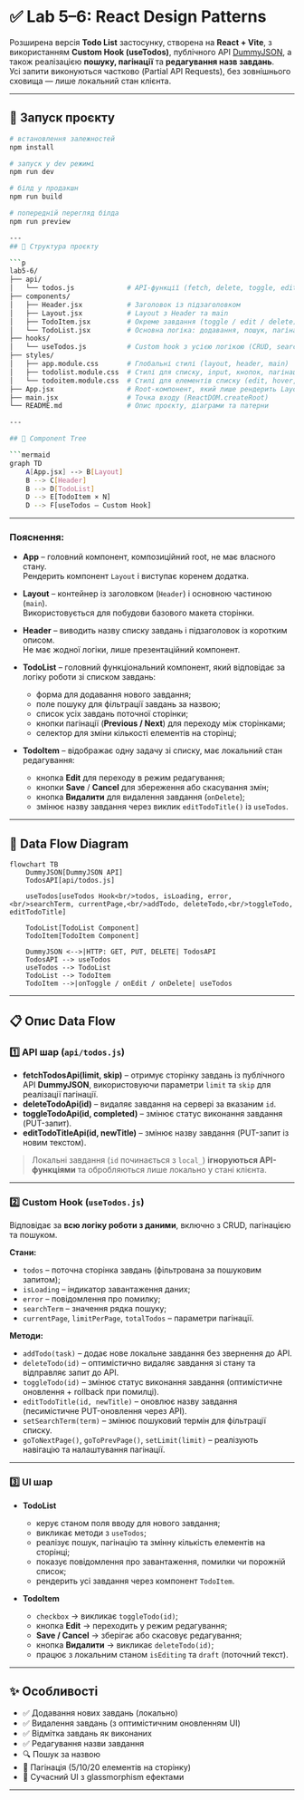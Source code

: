 # ✅ Lab 5–6: React Design Patterns

Розширена версія **Todo List** застосунку, створена на **React + Vite**, з використанням **Custom Hook (useTodos)**, публічного API [DummyJSON](https://dummyjson.com/todos), а також реалізацією **пошуку, пагінації** та **редагування назв завдань**.  
Усі запити виконуються частково (Partial API Requests), без зовнішнього сховища — лише локальний стан клієнта.

---

## 🚀 Запуск проєкту

```bash
# встановлення залежностей
npm install

# запуск у dev режимі
npm run dev

# білд у продакшн
npm run build

# попередній перегляд білда
npm run preview

---
## 📂 Структура проєкту

```p
lab5-6/
├── api/
│   └── todos.js             # API-функції (fetch, delete, toggle, edit)
├── components/
│   ├── Header.jsx           # Заголовок із підзаголовком
│   ├── Layout.jsx           # Layout з Header та main
│   ├── TodoItem.jsx         # Окреме завдання (toggle / edit / delete)
│   └── TodoList.jsx         # Основна логіка: додавання, пошук, пагінація
├── hooks/
│   └── useTodos.js          # Custom hook з усією логікою (CRUD, search, pagination)
├── styles/
│   ├── app.module.css       # Глобальні стилі (layout, header, main)
│   ├── todolist.module.css  # Стилі для списку, input, кнопок, пагінації
│   └── todoitem.module.css  # Стилі для елементів списку (edit, hover, completed)
├── App.jsx                  # Root-компонент, який лише рендерить Layout + TodoList
├── main.jsx                 # Точка входу (ReactDOM.createRoot)
└── README.md                # Опис проєкту, діаграми та патерни

---

## 🌳 Component Tree

```mermaid
graph TD
    A[App.jsx] --> B[Layout]
    B --> C[Header]
    B --> D[TodoList]
    D --> E[TodoItem × N]
    D --> F[useTodos — Custom Hook]


```
---

### Пояснення:

* **App** – головний компонент, композиційний root, не має власного стану.  
  Рендерить компонент `Layout` і виступає коренем додатка.

* **Layout** – контейнер із заголовком (`Header`) і основною частиною (`main`).  
  Використовується для побудови базового макета сторінки.

* **Header** – виводить назву списку завдань і підзаголовок із коротким описом.  
  Не має жодної логіки, лише презентаційний компонент.

* **TodoList** – головний функціональний компонент, який відповідає за логіку роботи зі списком завдань:
  
    * форма для додавання нового завдання;
    * поле пошуку для фільтрації завдань за назвою;
    * список усіх завдань поточної сторінки;
    * кнопки пагінації (**Previous / Next**) для переходу між сторінками;
    * селектор для зміни кількості елементів на сторінці;

* **TodoItem** – відображає одну задачу зі списку, має локальний стан редагування:

    * кнопка **Edit** для переходу в режим редагування;
    * кнопки **Save** / **Cancel** для збереження або скасування змін;
    * кнопка **Видалити** для видалення завдання (`onDelete`);
    * змінює назву завдання через виклик `editTodoTitle()` із `useTodos`.
---

## 🔄 Data Flow Diagram

```mermaid
flowchart TB
    DummyJSON[DummyJSON API]
    TodosAPI[api/todos.js]

    useTodos[useTodos Hook<br/>todos, isLoading, error,<br/>searchTerm, currentPage,<br/>addTodo, deleteTodo,<br/>toggleTodo, editTodoTitle]

    TodoList[TodoList Component]
    TodoItem[TodoItem Component]

    DummyJSON <-->|HTTP: GET, PUT, DELETE| TodosAPI
    TodosAPI --> useTodos
    useTodos --> TodoList
    TodoList --> TodoItem
    TodoItem -->|onToggle / onEdit / onDelete| useTodos

```

---

## 📋 Опис Data Flow

### 1️⃣ API шар (`api/todos.js`)

* **fetchTodosApi(limit, skip)** – отримує сторінку завдань із публічного API **DummyJSON**, використовуючи параметри `limit` та `skip` для реалізації пагінації.
* **deleteTodoApi(id)** – видаляє завдання на сервері за вказаним `id`.
* **toggleTodoApi(id, completed)** – змінює статус виконання завдання (PUT-запит).
* **editTodoTitleApi(id, newTitle)** – змінює назву завдання (PUT-запит із новим текстом).

> Локальні завдання (`id` починається з `local_`) **ігноруються API-функціями** та обробляються лише локально у стані клієнта.

---

### 2️⃣ Custom Hook (`useTodos.js`)

Відповідає за **всю логіку роботи з даними**, включно з CRUD, пагінацією та пошуком.

**Стани:**
* `todos` – поточна сторінка завдань (фільтрована за пошуковим запитом);
* `isLoading` – індикатор завантаження даних;
* `error` – повідомлення про помилку;
* `searchTerm` – значення рядка пошуку;
* `currentPage`, `limitPerPage`, `totalTodos` – параметри пагінації.

**Методи:**
* `addTodo(task)` – додає нове локальне завдання без звернення до API.
* `deleteTodo(id)` – оптимістично видаляє завдання зі стану та відправляє запит до API.
* `toggleTodo(id)` – змінює статус виконання завдання (оптимістичне оновлення + rollback при помилці).
* `editTodoTitle(id, newTitle)` – оновлює назву завдання (песимістичне PUT-оновлення через API).
* `setSearchTerm(term)` – змінює пошуковий термін для фільтрації списку.
* `goToNextPage()`, `goToPrevPage()`, `setLimit(limit)` – реалізують навігацію та налаштування пагінації.

---

### 3️⃣ UI шар

* **TodoList**
  * керує станом поля вводу для нового завдання;
  * викликає методи з `useTodos`;
  * реалізує пошук, пагінацію та змінну кількість елементів на сторінці;
  * показує повідомлення про завантаження, помилки чи порожній список;
  * рендерить усі завдання через компонент `TodoItem`.

* **TodoItem**
  * `checkbox` → викликає `toggleTodo(id)`;
  * кнопка **Edit** → переходить у режим редагування;
  * **Save / Cancel** → зберігає або скасовує редагування;
  * кнопка **Видалити** → викликає `deleteTodo(id)`;
  * працює з локальним станом `isEditing` та `draft` (поточний текст).

---

## ✨ Особливості

- ✅ Додавання нових завдань (локально)
- ✅ Видалення завдань (з оптимістичним оновленням UI)
- ✅ Відмітка завдань як виконаних
- ✅ Редагування назви завдання
- 🔍 Пошук за назвою
- 📄 Пагінація (5/10/20 елементів на сторінку)
- 🎨 Сучасний UI з glassmorphism ефектами 



---


